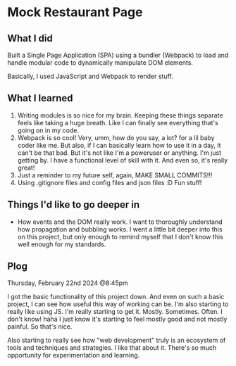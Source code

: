 # Mock Restaurant Page

## What I did
Built a Single Page Application (SPA) using a bundler (Webpack) to load and handle modular code to dynamically manipulate DOM elements. 

Basically, I used JavaScript and Webpack to render stuff.

## What I learned
1. Writing modules is so nice for my brain. Keeping these things separate feels like taking a huge breath. Like I can finally see everything that's going on in my code.
2. Webpack is so cool! Very, umm, how do you say, a lot? for a lil baby coder like me. But also, if I can basically learn how to use it in a day, it can't be that bad. But it's not like I'm a poweruser or anything. I'm just getting by. I have a functional level of skill with it. And even so, it's really great!
3. Just a reminder to my future self, again, MAKE SMALL COMMITS!!!
4. Using .gitignore files and config files and json files :D Fun stuff!

## Things I'd like to go deeper in
- How events and the DOM really work. I want to thoroughly understand how propagation and bubbling works. I went a little bit deeper into this on this project, but only enough to remind myself that I don't know this well enough for my standards.

## Plog

Thursday, February 22nd 2024 @8:45pm

I got the basic functionality of this project down. And even on such a basic project, I can see how useful this way of working can be. I'm also starting to really like using JS. I'm really starting to get it. Mostly. Sometimes. Often. I don't know! haha I just know it's starting to feel mostly good and not mostly painful. So that's nice.

Also starting to really see how "web development" truly is an ecosystem of tools and techniques and strategies. I like that about it. There's so much opportunity for experimentation and learning.
